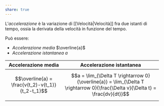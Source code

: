 ```yaml
---
share: true
---
```

L’*accelerazione* è la variazione di [[Velocità|Velocità]] fra due istanti di tempo, ossia la derivata della velocità in funzione del tempo.

Può essere:
- *Accelerazione media* $\overline{a}$
- *Accelerazione istantanea* $a$

| Accelerazione media                              | Accelerazione istantanea                                                                                                       |
| ------------------------------------------------ | ------------------------------------------------------------------------------------------------------------------------------ |
| $$\overline{a} = \frac{v(t_2)-v(t_1)}{t_2-t_1}$$ | $$a = \lim_{\Delta T \rightarrow 0}{\overline{a}} = \lim_{\Delta T \rightarrow 0}{\frac{\Delta v}{\Delta t} = \frac{dv}{dt}}$$ |